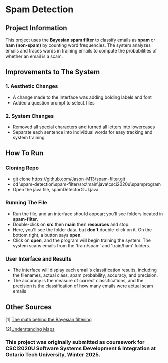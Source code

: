 # Spam Detection 

## Project Information
This project uses the **Bayesian spam filter** to classify emails as **spam** or **ham (non-spam)** by counting word frequencies. The system analyzes emails and traces words in training emails to compute the probabilities of whether an email is a scam.

## Improvements to The System
### 1. Aesthetic Changes 
- A change  made to the interface was adding bolding labels and font
- Added a question prompt to select files

### 2. System Changes
- Removed all special characters and turned all letters into lowercases
- Separate each sentence into individual words for easy tracking and system training

## How To Run 
### Cloning Repo 
- git clone https://github.com/Jason-M13/spam-filter.git
- cd \spam-detection\spam-filter\src\main\java\csci2020u\spamprogram
- Open the java file, spamDetectorGUI.java

### Running The File
- Run the file, and an interface should appear; you'll see folders located in **spam-filter**.
- Double-click on **src** then **main** then **resources** and stop.
- Here, you'll see the folder data, but **don't** double-click on it. On the bottom right, a button says **open**.
- Click on **open**, and the program will begin training the system. The system scans emails from the 'train/spam' and 'train/ham' folders.

### User Interface and Results
- The interface will display each email's classification results, including the filenames, actual class, spam probability, accuracy, and precision.
- The accuracy is the measure of correct classifications, and the precision is the classification of how many emails were actual scam emails

## Other Sources 
[1] [The math behind the Bayesian filtering](https://www.youtube.com/watch?v=lFJbZ6LVxN8&ab_channel=NormalizedNerd)

[2][Understanding Maps](https://www.w3schools.com/java/ref_hashmap_getordefault.asp#:~:text=Definition%20and%20Usage,the%20second%20parameter%20is%20returned.)

### This project was originally submitted as coursework for CSCI2020U Software Systems Development & Integration at Ontario Tech University, Winter 2025.
